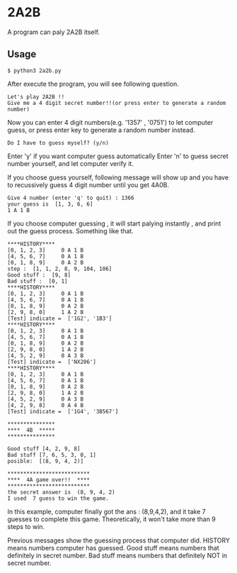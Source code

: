 # 2A2B
A program can paly 2A2B itself.

## Usage 
```
$ python3 2a2b.py
```
After execute the program, you will see following question.
```
Let's play 2A2B !!
Give me a 4 digit secret number!!(or press enter to generate a random number)
``` 
Now you can enter 4 digit numbers(e.g. '1357' , '0751') to let computer guess, or press enter key to generate a random number instead.

```
Do I have to guess myself? (y/n)
```
Enter 'y' if you want computer guess automatically 
Enter 'n' to guess secret number yourself, and let computer verify it.


If you choose guess yourself, following message will show up and  you have to recussively guess 4 digit number until you get 4A0B. 
```
Give 4 number (enter 'q' to quit) : 1366  
your guess is  [1, 3, 6, 6]
1 A 1 B
```

If you choose computer guessing , it will start palying instantly , and print out the guess process. Something like that.

```
****HISTORY**** 
[0, 1, 2, 3]     0 A 1 B
[4, 5, 6, 7]     0 A 1 B
[0, 1, 8, 9]     0 A 2 B
step :  [1, 1, 2, 8, 9, 104, 106]
Good stuff :  [9, 8]
Bad stuff :  [0, 1]
****HISTORY**** 
[0, 1, 2, 3]     0 A 1 B
[4, 5, 6, 7]     0 A 1 B
[0, 1, 8, 9]     0 A 2 B
[2, 9, 8, 0]     1 A 2 B
[Test] indicate =  ['1G2', '1B3']
****HISTORY**** 
[0, 1, 2, 3]     0 A 1 B
[4, 5, 6, 7]     0 A 1 B
[0, 1, 8, 9]     0 A 2 B
[2, 9, 8, 0]     1 A 2 B
[4, 5, 2, 9]     0 A 3 B
[Test] indicate =  ['NX206']
****HISTORY**** 
[0, 1, 2, 3]     0 A 1 B
[4, 5, 6, 7]     0 A 1 B
[0, 1, 8, 9]     0 A 2 B
[2, 9, 8, 0]     1 A 2 B
[4, 5, 2, 9]     0 A 3 B
[4, 2, 9, 8]     0 A 4 B
[Test] indicate =  ['1G4', '3B567']
 
***************
****  4B  *****
***************
 
Good stuff [4, 2, 9, 8]
Bad stuff [7, 6, 5, 3, 0, 1]
posible:  [(8, 9, 4, 2)]
 
**************************
****  4A game over!!  ****
**************************
the secret answer is  (8, 9, 4, 2)
I used  7 guess to win the game.
```
In this example, computer finally got the ans : (8,9,4,2), and it  take 7 guesses to complete this game. Theoretically, it won't take more than 9 steps to win.

Previous messages show the guessing process that computer did. 
HISTORY means numbers computer has guessed.
Good stuff means numbers that definitely in secret number.
Bad stuff  means numbers that definitely NOT in secret number.
